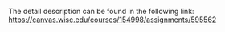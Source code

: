 The detail description can be found in the following link: https://canvas.wisc.edu/courses/154998/assignments/595562

